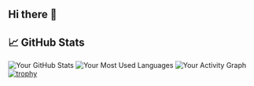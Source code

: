 ## Hi there 👋

<!--
**nikithamarythomas/nikithamarythomas** is a ✨ _special_ ✨ repository because its `README.md` (this file) appears on your GitHub profile.

Here are some ideas to get you started:

- 🔭 I’m currently working on ...
- 🌱 I’m currently learning ...
- 👯 I’m looking to collaborate on ...
- 🤔 I’m looking for help with ...
- 💬 Ask me about ...
- 📫 How to reach me: ...
- 😄 Pronouns: ...
- ⚡ Fun fact: ...
-->

## 📈 GitHub Stats
![Your GitHub Stats](https://github-readme-stats.vercel.app/api?username=nikithamarythomas&show_icons=true&theme=radical)
![Your Most Used Languages](https://github-readme-stats.vercel.app/api/top-langs/?username=nikithamarythomas&layout=compact&theme=radical)
![Your Activity Graph](https://activity-graph.herokuapp.com/graph?username=nikithamarythomas&theme=radical)
[![trophy](https://github-profile-trophy.vercel.app/?username=nikithamarythomas&theme=darkhub)](https://github.com/ryo-ma/github-profile-trophy)
